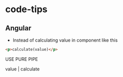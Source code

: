 # code-tips
## Angular
- Instead of calculating value in component like this
```html
<p>calculate(value)</p>
```
USE PURE PIPE
<p>value | calculate</p>
